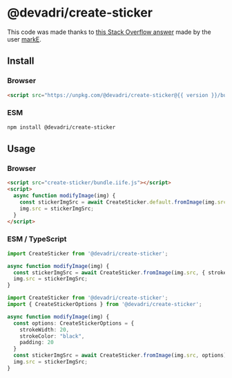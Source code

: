 # @devadri/create-sticker

This code was made thanks to [this Stack Overflow answer](https://stackoverflow.com/a/24091727) made by the user [markE](https://stackoverflow.com/users/411591/marke).

## Install

### Browser

```html
<script src="https://unpkg.com/@devadri/create-sticker@{{ version }}/bundle.iife.js"></script>
```

### ESM

```sh
npm install @devadri/create-sticker
```

## Usage

### Browser

```html
<script src="create-sticker/bundle.iife.js"></script>
<script>
  async function modifyImage(img) {
    const stickerImgSrc = await CreateSticker.default.fromImage(img.src, { strokeWidth: 20, strokeColor: "black", padding: 20 });
    img.src = stickerImgSrc;
  }
</script>
```

### ESM / TypeScript

```ts
import CreateSticker from '@devadri/create-sticker';

async function modifyImage(img) {
  const stickerImgSrc = await CreateSticker.fromImage(img.src, { strokeWidth: 20, strokeColor: "black", padding: 20 });
  img.src = stickerImgSrc;
}
```

```ts
import CreateSticker from '@devadri/create-sticker';
import { CreateStickerOptions } from '@devadri/create-sticker';

async function modifyImage(img) {
  const options: CreateStickerOptions = {
    strokeWidth: 20,
    strokeColor: "black",
    padding: 20
  }
  const stickerImgSrc = await CreateSticker.fromImage(img.src, options);
  img.src = stickerImgSrc;
}
```
